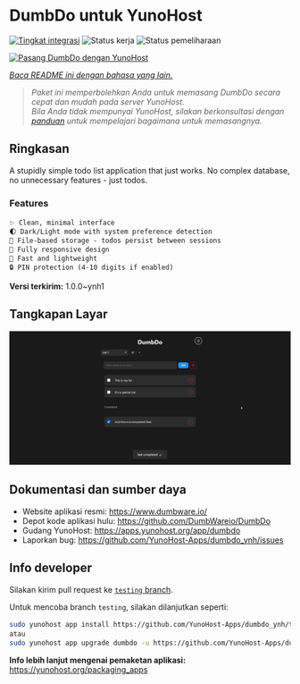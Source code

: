 <!--
N.B.: README ini dibuat secara otomatis oleh <https://github.com/YunoHost/apps/tree/master/tools/readme_generator>
Ini TIDAK boleh diedit dengan tangan.
-->

# DumbDo untuk YunoHost

[![Tingkat integrasi](https://apps.yunohost.org/badge/integration/dumbdo)](https://ci-apps.yunohost.org/ci/apps/dumbdo/)
![Status kerja](https://apps.yunohost.org/badge/state/dumbdo)
![Status pemeliharaan](https://apps.yunohost.org/badge/maintained/dumbdo)

[![Pasang DumbDo dengan YunoHost](https://install-app.yunohost.org/install-with-yunohost.svg)](https://install-app.yunohost.org/?app=dumbdo)

*[Baca README ini dengan bahasa yang lain.](./ALL_README.md)*

> *Paket ini memperbolehkan Anda untuk memasang DumbDo secara cepat dan mudah pada server YunoHost.*  
> *Bila Anda tidak mempunyai YunoHost, silakan berkonsultasi dengan [panduan](https://yunohost.org/install) untuk mempelajari bagaimana untuk memasangnya.*

## Ringkasan

A stupidly simple todo list application that just works. No complex database, no unnecessary features - just todos.

### Features

    ✨ Clean, minimal interface
    🌓 Dark/Light mode with system preference detection
    💾 File-based storage - todos persist between sessions
    📱 Fully responsive design
    🚀 Fast and lightweight
    🔒 PIN protection (4-10 digits if enabled)




**Versi terkirim:** 1.0.0~ynh1

## Tangkapan Layar

![Tangkapan Layar pada DumbDo](./doc/screenshots/screeshot.png)

## Dokumentasi dan sumber daya

- Website aplikasi resmi: <https://www.dumbware.io/>
- Depot kode aplikasi hulu: <https://github.com/DumbWareio/DumbDo>
- Gudang YunoHost: <https://apps.yunohost.org/app/dumbdo>
- Laporkan bug: <https://github.com/YunoHost-Apps/dumbdo_ynh/issues>

## Info developer

Silakan kirim pull request ke [`testing` branch](https://github.com/YunoHost-Apps/dumbdo_ynh/tree/testing).

Untuk mencoba branch `testing`, silakan dilanjutkan seperti:

```bash
sudo yunohost app install https://github.com/YunoHost-Apps/dumbdo_ynh/tree/testing --debug
atau
sudo yunohost app upgrade dumbdo -u https://github.com/YunoHost-Apps/dumbdo_ynh/tree/testing --debug
```

**Info lebih lanjut mengenai pemaketan aplikasi:** <https://yunohost.org/packaging_apps>
